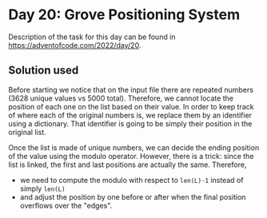 # Day 20: Grove Positioning System

Description of the task for this day can be found in https://adventofcode.com/2022/day/20.

## Solution used

Before starting we notice that on the input file there are repeated numbers (3628 unique values vs 5000 total). Therefore, we cannot locate the position of each one on the list based on their value. In order to keep track of where each of the original numbers is, we replace them by an identifier using a dictionary. That identifier is going to be simply their position in the original list.

Once the list is made of unique numbers, we can decide the ending position of the value using the modulo operator. However, there is a trick: since the list is linked, the first and last positions are actually the same. Therefore, 
- we need to compute the modulo with respect to `len(L)-1` instead of simply `len(L)`
- and adjust the position by one before or after when the final position overflows over the "edges".
